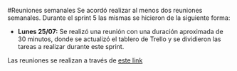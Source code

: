 #Reuniones semanales
Se acordó realizar al menos dos reuniones semanales. Durante el sprint 5 las mismas se hicieron de la siguiente forma:


- **Lunes 25/07:** Se realizó una reunión con una duración aproximada de 30 minutos, donde se actualizó el tablero de Trello y se dividieron las tareas a realizar durante este sprint.



Las reuniones se realizan a través de [este link](https://meet.google.com/zic-frwn-fzj?pli=1&authuser=2)

